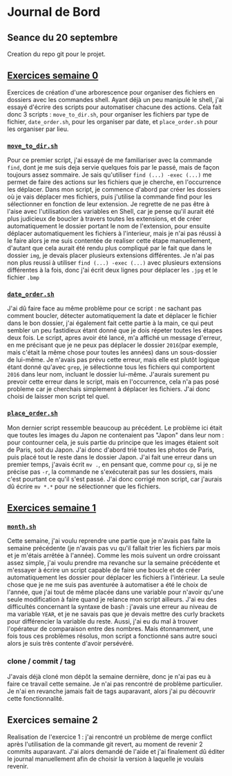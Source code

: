 # Journal de Bord

## Seance du 20 septembre

Creation du repo git pour le projet.

## [Exercices semaine 0](/semaine_0)

Exercices de création d'une arborescence pour organiser des fichiers en dossiers avec les commandes shell. Ayant déjà un peu manipulé le shell, j'ai essayé d'écrire des scripts pour automatiser chacune des actions. Cela fait donc 3 scripts : `move_to_dir.sh`, pour organiser les fichiers par type de fichier, `date_order.sh`, pour les organiser par date, et `place_order.sh` pour les organiser par lieu.

### [`move_to_dir.sh`](/semaine_0/scripts/move_to_dir.sh)

Pour ce premier script, j'ai essayé de me familiariser avec la commande `find`, dont je me suis deja servie quelques fois par le passé, mais de façon toujours assez sommaire. Je sais qu'utiliser `find (...) -exec (...)` me permet de faire des actions sur les fichiers que je cherche, en l'occurrence les déplacer.
Dans mon script, je commence d'abord par créer les dossiers où je vais déplacer mes fichiers, puis j'utilise la commande find pour les sélectionner en fonction de leur extension.
Je regrette de ne pas être à l'aise avec l'utilisation des variables en Shell, car je pense qu'il aurait été plus judicieux de boucler à travers toutes les extensions, et de créer automatiquement le dossier portant le nom de l'extension, pour ensuite déplacer automatiquement les fichiers à l'interieur, mais je n'ai pas réussi à le faire alors je me suis contentée de realiser cette étape manuellement, d'autant que cela aurait été rendu plus compliqué par le fait que dans le dossier `img`, je devais placer plusieurs extensions différentes. Je n'ai pas non plus reussi à utiliser `find (...) -exec (...)` avec plusieurs extensions différentes à la fois, donc j'ai écrit deux lignes pour déplacer les `.jpg` et le fichier `.bmp`

### [`date_order.sh`](/semaine_0/scripts/date_order.sh)

J'ai dû faire face au même problème pour ce script : ne sachant pas comment boucler, détecter automatiquement la date et déplacer le fichier dans le bon dossier, j'ai également fait cette partie à la main, ce qui peut sembler un peu fastidieux étant donné que je dois répeter toutes les étapes deux fois. 
Le script, apres avoir été lancé, m'a affiché un message d'erreur, en me précisant que je ne peux pas déplacer le dossier `2016`(par exemple, mais c'était la même chose pour toutes les années) dans un sous-dossier de lui-même. Je n'avais pas prévu cette erreur, mais elle est plutôt logique étant donné qu'avec `grep`, je sélectionne tous les fichiers qui comportent `2016` dans leur nom, incluant le dossier lui-même. J'aurais surement pu prevoir cette erreur dans le script, mais en l'occurrence, cela n'a pas posé probleme car je cherchais simplement à déplacer les fichiers. J'ai donc choisi de laisser mon script tel quel.

### [`place_order.sh`](/semaine_0/scripts/place_order.sh)

Mon dernier script ressemble beaucoup au précédent. Le problème ici était que toutes les images du Japon ne contenaient pas "Japon" dans leur nom : pour contourner cela, je suis partie du principe que les images étaient soit de Paris, soit du Japon. J'ai donc d'abord trié toutes les photos de Paris, puis placé tout le reste dans le dossier Japon. J'ai fait une erreur dans un premier temps, j'avais écrit `mv .`, en pensant que, comme pour `cp`, si je ne précise pas `-r`, la commande ne s'exécuterait pas sur les dossiers, mais c'est pourtant ce qu'il s'est passé. J'ai donc corrigé mon script, car j'aurais dû écrire `mv *.*` pour ne sélectionner que les fichiers. 

## [Exercices semaine 1](/semaine_1)

### [`month.sh`](/semaine_0/scripts/month.sh)

Cette semaine, j'ai voulu reprendre une partie que je n'avais pas faite la semaine précédente (je n'avais pas vu qu'il fallait trier les fichiers par mois et je m'étais arrêtée à l'année).
Comme les mois suivent un ordre croissant assez simple, j'ai voulu prendre ma revanche sur la semaine précédente et m'essayer à écrire un script capable de faire une boucle et de créer automatiquement les dossier pour déplacer les fichiers à l'intérieur. La seule chose que je ne me suis pas aventurée à automatiser a été le choix de l'année, que j'ai tout de même placée dans une variable pour n'avoir qu'une seule modification à faire quand je relance mon script ailleurs.
J'ai eu des difficultés concernant la syntaxe de bash : j'avais une erreur au niveau de ma variable `YEAR`, et je ne savais pas que je devais mettre des curly brackets pour différencier la variable du reste. Aussi, j'ai eu du mal à trouver l'opérateur de comparaison entre des nombres. Mais étonnamment, une fois tous ces problèmes résolus, mon script a fonctionné sans autre souci alors je suis très contente d'avoir persévéré.

### clone / commit / tag

J'avais déjà cloné mon dépôt la semaine dernière, donc je n'ai pas eu à faire ce travail cette semaine. Je n'ai pas rencontré de problème particulier. Je n'ai en revanche jamais fait de tags auparavant, alors j'ai pu découvrir cette fonctionnalité.

## Exercices semaine 2

Realisation de l'exercice 1 : j'ai rencontré un problème de merge conflict après l'utilisation de la commande git revert, au moment de revenir 2 commits auparavant. J'ai alors demandé de l'aide et j'ai finalement dû éditer le journal manuellement afin de choisir la version à laquelle je voulais revenir.
